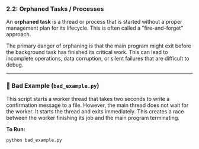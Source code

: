 ### 2.2: Orphaned Tasks / Processes

An **orphaned task** is a thread or process that is started without a proper management plan for its lifecycle. This is often called a "fire-and-forget" approach.

The primary danger of orphaning is that the main program might exit before the background task has finished its critical work. This can lead to incomplete operations, data corruption, or silent failures that are difficult to debug.

---

### 🔴 Bad Example (`bad_example.py`)

This script starts a worker thread that takes two seconds to write a confirmation message to a file. However, the main thread does not wait for the worker. It starts the thread and exits immediately. This creates a race between the worker finishing its job and the main program terminating.

**To Run:**
```bash
python bad_example.py
